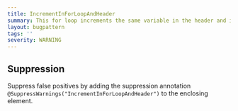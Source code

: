 ```yaml
---
title: IncrementInForLoopAndHeader
summary: This for loop increments the same variable in the header and in the body
layout: bugpattern
tags: ''
severity: WARNING
---
```


<!--
*** AUTO-GENERATED, DO NOT MODIFY ***
To make changes, edit the @BugPattern annotation or the explanation in docs/bugpattern.
-->



## Suppression
Suppress false positives by adding the suppression annotation `@SuppressWarnings("IncrementInForLoopAndHeader")` to the enclosing element.
